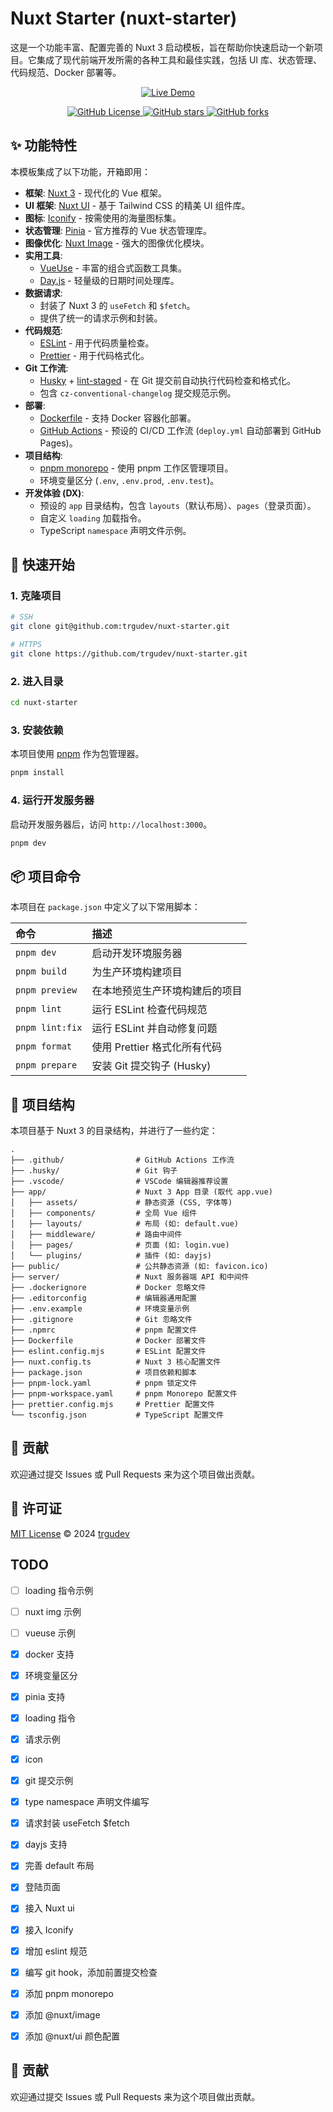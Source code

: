 
# Nuxt Starter (nuxt-starter)

这是一个功能丰富、配置完善的 Nuxt 3 启动模板，旨在帮助你快速启动一个新项目。它集成了现代前端开发所需的各种工具和最佳实践，包括 UI 库、状态管理、代码规范、Docker 部署等。


<p align="center"> <a href="https://trgudev.github.io/nuxt-starter/" target="_blank"> <img src="https://img.shields.io/badge/-%E5%9C%A8%E7%BA%BF%E9%A2%84%E8%A7%88-brightgreen?style=for-the-badge&logo=githubpages" alt="Live Demo"> </a> </p>

<p align="center"> 
  <a href="https://github.com/trgudev/nuxt-starter/blob/main/LICENSE" target="_blank">
    <img src="https://img.shields.io/github/license/trgudev/nuxt-starter?style=flat-square" alt="GitHub License"> 
  </a> 
  <a href="https://github.com/trgudev/nuxt-starter/stargazers" target="_blank">
    <img src="https://img.shields.io/github/stars/trgudev/nuxt-starter?style=flat-square" alt="GitHub stars"> 
  </a> 
  <a href="https://github.com/trgudev/nuxt-starter/network" target="_blank"> 
    <img src="https://img.shields.io/github/forks/trgudev/nuxt-starter?style=flat-square" alt="GitHub forks"> 
  </a> 
</p>

## ✨ 功能特性

本模板集成了以下功能，开箱即用：

  - **框架**: [Nuxt 3](https://nuxt.com/) - 现代化的 Vue 框架。
  - **UI 框架**: [Nuxt UI](https://ui.nuxt.com/) - 基于 Tailwind CSS 的精美 UI 组件库。
  - **图标**: [Iconify](https://iconify.design/) - 按需使用的海量图标集。
  - **状态管理**: [Pinia](https://pinia.vuejs.org/) - 官方推荐的 Vue 状态管理库。
  - **图像优化**: [Nuxt Image](https://image.nuxt.com/) - 强大的图像优化模块。
  - **实用工具**:
      - [VueUse](https://vueuse.org/) - 丰富的组合式函数工具集。
      - [Day.js](https://day.js.org/) - 轻量级的日期时间处理库。
  - **数据请求**:
      - 封装了 Nuxt 3 的 `useFetch` 和 `$fetch`。
      - 提供了统一的请求示例和封装。
  - **代码规范**:
      - [ESLint](https://eslint.org/) - 用于代码质量检查。
      - [Prettier](https://prettier.io/) - 用于代码格式化。
  - **Git 工作流**:
      - [Husky](https://typicode.github.io/husky/) + [lint-staged](https://github.com/okonet/lint-staged) - 在 Git 提交前自动执行代码检查和格式化。
      - 包含 `cz-conventional-changelog` 提交规范示例。
  - **部署**:
      - [Dockerfile](https://www.docker.com/) - 支持 Docker 容器化部署。
      - [GitHub Actions](https://github.com/features/actions) - 预设的 CI/CD 工作流 (`deploy.yml` 自动部署到 GitHub Pages)。
  - **项目结构**:
      - [pnpm monorepo](https://pnpm.io/workspaces) - 使用 pnpm 工作区管理项目。
      - 环境变量区分 (`.env`, `.env.prod`, `.env.test`)。
  - **开发体验 (DX)**:
      - 预设的 `app` 目录结构，包含 `layouts`（默认布局）、`pages`（登录页面）。
      - 自定义 `loading` 加载指令。
      - TypeScript `namespace` 声明文件示例。

## 🚀 快速开始

### 1\. 克隆项目

```bash
# SSH
git clone git@github.com:trgudev/nuxt-starter.git

# HTTPS
git clone https://github.com/trgudev/nuxt-starter.git
```

### 2\. 进入目录

```bash
cd nuxt-starter
```

### 3\. 安装依赖

本项目使用 [pnpm](https://pnpm.io/) 作为包管理器。

```bash
pnpm install
```

### 4\. 运行开发服务器

启动开发服务器后，访问 `http://localhost:3000`。

```bash
pnpm dev
```

## 📦 项目命令

本项目在 `package.json` 中定义了以下常用脚本：

| 命令 | 描述 |
| :--- | :--- |
| `pnpm dev` | 启动开发环境服务器 |
| `pnpm build` | 为生产环境构建项目 |
| `pnpm preview` | 在本地预览生产环境构建后的项目 |
| `pnpm lint` | 运行 ESLint 检查代码规范 |
| `pnpm lint:fix` | 运行 ESLint 并自动修复问题 |
| `pnpm format` | 使用 Prettier 格式化所有代码 |
| `pnpm prepare` | 安装 Git 提交钩子 (Husky) |

## 📁 项目结构

本项目基于 Nuxt 3 的目录结构，并进行了一些约定：

```
.
├── .github/                # GitHub Actions 工作流
├── .husky/                 # Git 钩子
├── .vscode/                # VSCode 编辑器推荐设置
├── app/                    # Nuxt 3 App 目录 (取代 app.vue)
│   ├── assets/             # 静态资源 (CSS, 字体等)
│   ├── components/         # 全局 Vue 组件
│   ├── layouts/            # 布局 (如: default.vue)
│   ├── middleware/         # 路由中间件
│   ├── pages/              # 页面 (如: login.vue)
│   └── plugins/            # 插件 (如: dayjs)
├── public/                 # 公共静态资源 (如: favicon.ico)
├── server/                 # Nuxt 服务器端 API 和中间件
├── .dockerignore           # Docker 忽略文件
├── .editorconfig           # 编辑器通用配置
├── .env.example            # 环境变量示例
├── .gitignore              # Git 忽略文件
├── .npmrc                  # pnpm 配置文件
├── Dockerfile              # Docker 部署文件
├── eslint.config.mjs       # ESLint 配置文件
├── nuxt.config.ts          # Nuxt 3 核心配置文件
├── package.json            # 项目依赖和脚本
├── pnpm-lock.yaml          # pnpm 锁定文件
├── pnpm-workspace.yaml     # pnpm Monorepo 配置文件
├── prettier.config.mjs     # Prettier 配置文件
└── tsconfig.json           # TypeScript 配置文件
```

## 🤝 贡献

欢迎通过提交 Issues 或 Pull Requests 来为这个项目做出贡献。

## 📄 许可证

[MIT License](https://www.google.com/search?q=https://github.com/trgudev/nuxt-starter/blob/main/LICENSE) © 2024 [trgudev](https://www.google.com/search?q=https://github.com/trgudev)

## TODO

- [ ] loading 指令示例
- [ ] nuxt img 示例
- [ ] vueuse 示例

- [x] docker 支持
- [x] 环境变量区分
- [x] pinia 支持
- [x] loading 指令
- [x] 请求示例
- [x] icon
- [x] git 提交示例
- [x] type namespace 声明文件编写
- [x] 请求封装 useFetch $fetch 
- [x] dayjs 支持 
- [x] 完善 default 布局
- [x] 登陆页面
- [x] 接入 Nuxt ui
- [x] 接入 Iconify
- [x] 增加 eslint 规范
- [x] 编写 git hook，添加前置提交检查
- [x] 添加 pnpm monorepo
- [x] 添加 @nuxt/image
- [x] 添加 @nuxt/ui 颜色配置

## 🤝 贡献

欢迎通过提交 Issues 或 Pull Requests 来为这个项目做出贡献。



